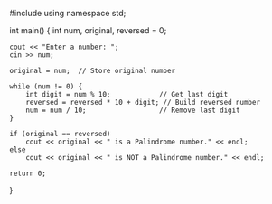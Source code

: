 #include <iostream>
using namespace std;

int main() {
    int num, original, reversed = 0;

    cout << "Enter a number: ";
    cin >> num;

    original = num;  // Store original number

    while (num != 0) {
        int digit = num % 10;            // Get last digit
        reversed = reversed * 10 + digit; // Build reversed number
        num = num / 10;                  // Remove last digit
    }

    if (original == reversed)
        cout << original << " is a Palindrome number." << endl;
    else
        cout << original << " is NOT a Palindrome number." << endl;

    return 0;
}

